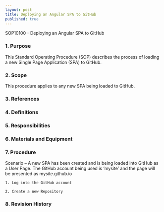 ```yaml
---
layout: post
title: Deploying an Angular SPA to GitHub
published: true
---
```


SOP10100 - Deploying an Angular SPA to GitHub

### 1. Purpose

This Standard Operating Procedure (SOP) describes the process of loading a new Single Page Application (SPA) to GitHub.

### 2. Scope

This procedure applies to any new SPA being loaded to GitHub.

### 3. References

### 4. Definitions

### 5. Responsibilities

### 6. Materials and Equipment

### 7. Procedure

 Scenario – A new SPA has been created and is being loaded into GitHub as a User Page.  The GitHub account being used is ‘mysite’ and the page will be presented as mysite.github.io

    1. Log into the GitHub account

    2. Create a new Repository

### 8. Revision History



